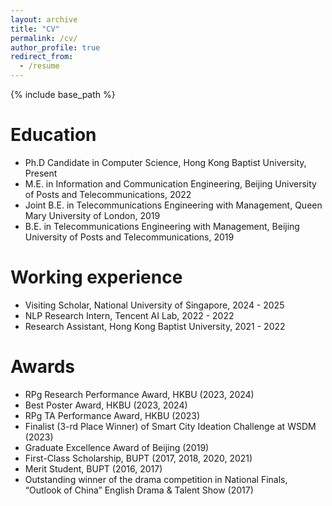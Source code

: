 ```yaml
---
layout: archive
title: "CV"
permalink: /cv/
author_profile: true
redirect_from:
  - /resume
---
```


{% include base_path %}

Education
======
* Ph.D Candidate in Computer Science, Hong Kong Baptist University, Present
* M.E. in Information and Communication Engineering, Beijing University of Posts and Telecommunications, 2022
* Joint B.E. in Telecommunications Engineering with Management, Queen Mary University of London, 2019
* B.E. in Telecommunications Engineering with Management, Beijing University of Posts and Telecommunications, 2019

Working experience
======
* Visiting Scholar, National University of Singapore, 2024 - 2025
* NLP Research Intern, Tencent AI Lab, 2022 - 2022
* Research Assistant, Hong Kong Baptist University, 2021 - 2022
  
Awards
======
* RPg Research Performance Award, HKBU (2023, 2024)
* Best Poster Award, HKBU (2023, 2024)
* RPg TA Performance Award, HKBU (2023)
* Finalist (3-rd Place Winner) of Smart City Ideation Challenge at WSDM (2023)
* Graduate Excellence Award of Beijing (2019)
* First-Class Scholarship, BUPT (2017, 2018, 2020, 2021)
* Merit Student, BUPT (2016, 2017)
* Outstanding winner of the drama competition in National Finals, “Outlook of China” English Drama & Talent Show (2017)
